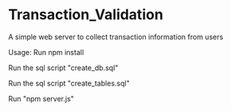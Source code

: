 # Transaction_Validation
A simple web server to collect transaction information from users

Usage:
Run npm install

Run the sql script "create_db.sql"

Run the sql script "create_tables.sql"

Run "npm server.js"
